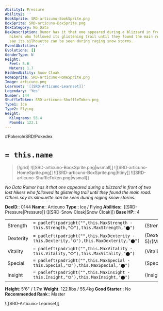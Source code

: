 ```yaml
---
Ability1: Pressure
Ability2: ''
BookSprite: SRD-articuno-BookSprite.png
BoxSprite: SRD-articuno-BoxSprite.png
DexCategory: No Data
DexDescription: Rumor has it that one appeared during a blizzard in front of two lost
  hikers who followed its glistening trail until they found the main road. Others
  say its silhouette can be seen during raging snow storms.
EventAbilities: ''
Evolutions: []
GenderType: N
Height:
  Feet: 5.6
  Meters: 1.7
HiddenAbility: Snow Cloak
HomeSprite: SRD-articuno-HomeSprite.png
Image: articuno.png
Learnset: '[[SRD-Articuno-Learnset]]'
Legendary: 'Yes'
Number: 144
ShuffleToken: SRD-articuno-ShuffleToken.png
Type1: Ice
Type2: Flying
Weight:
  Kilograms: 55.4
  Pounds: 122.1
---
```


#PokeroleSRD/Pokedex

# `= this.name`

> [!grid]
> ![[SRD-articuno-BookSprite.png|wsmall]]
> ![[SRD-articuno-HomeSprite.png]]
> ![[SRD-articuno-BoxSprite.png|htiny]]
> ![[SRD-articuno-ShuffleToken.png|wsmall]]


*No Data*
*Rumor has it that one appeared during a blizzard in front of two lost hikers who followed its glistening trail until they found the main road. Others say its silhouette can be seen during raging snow storms.*

**DexID**:: 0144
**Name**:: Articuno
**Type**:: Ice / Flying
**Abilities**:: [[SRD-Pressure|Pressure]] ([[SRD-Snow Cloak|Snow Cloak]])
**Base HP**:: 4

|           |                                                                                        |                                          |
| --------- | -------------------------------------------------------------------------------------- | ---------------------------------------- |
| Strength  | `= padleft(padright("",this.MaxStrength - this.Strength,"⭘"),this.MaxStrength,"⬤")`    | (Strength::5)/(MaxStrength::5)   |
| Dexterity | `= padleft(padright("",this.MaxDexterity - this.Dexterity,"⭘"),this.MaxDexterity,"⬤")` | (Dexterity:: 5)/(MaxDexterity::5) |
| Vitality  | `= padleft(padright("",this.MaxVitality - this.Vitality,"⭘"),this.MaxVitality,"⬤")`    | (Vitality::6)/(MaxVitality::6)   |
| Special   | `= padleft(padright("",this.MaxSpecial - this.Special,"⭘"),this.MaxSpecial,"⬤")`       | (Special::6)/(MaxSpecial::6)     |
| Insight   | `= padleft(padright("",this.MaxInsight - this.Insight,"⭘"),this.MaxInsight,"⬤")`       | (Insight::7)/(MaxInsight::7)     |

**Height**: 5'6" / 1.7m
**Weight**: 122.1lbs / 55.4kg
**Good Starter**:: No
**Recommended Rank**:: Master

![[SRD-Articuno-Learnset]]